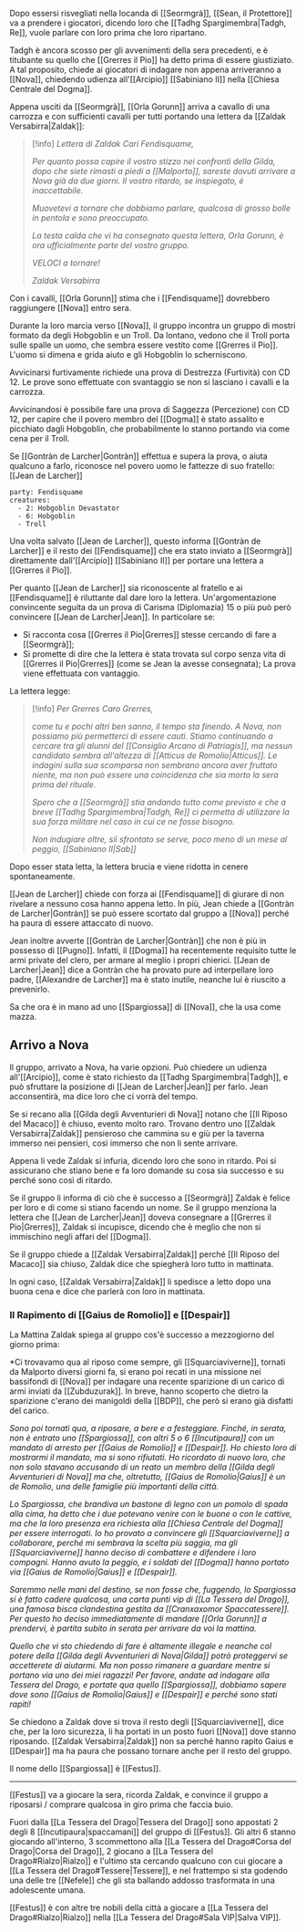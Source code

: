 Dopo essersi risvegliati nella locanda di [[Seormgrà]], [[Sean, il Protettore]] va a prendere i giocatori, dicendo loro che [[Tadhg Spargimembra|Tadgh, Re]], vuole parlare con loro prima che loro ripartano.

Tadgh è ancora scosso per gli avvenimenti della sera precedenti, e è titubante su quello che [[Grerres il Pio]] ha detto prima di essere giustiziato. A tal proposito, chiede ai giocatori di indagare non appena arriveranno a [[Nova]], chiedendo udienza all'[[Arcipio]] [[Sabiniano II]] nella [[Chiesa Centrale del Dogma]]. 

Appena usciti da [[Seormgrà]], [[Orla Gorunn]] arriva a cavallo di una carrozza e con sufficienti cavalli per tutti portando una lettera da [[Zaldak Versabirra|Zaldak]]:

> [!info] *Lettera di Zaldak*
> *Cari Fendisquame,* 
> 
> *Per quanto possa capire il vostro stizzo nei confronti della Gilda, dopo che siete rimasti a piedi a [[Malporto]], sareste dovuti arrivare a Nova già da due giorni. Il vostro ritardo, se inspiegato, è inaccettabile.*
> 
> *Muovetevi a tornare che dobbiamo parlare, qualcosa di grosso bolle in pentola e sono preoccupato.*
> 
> *La testa calda che vi ha consegnato questa lettera, Orla Gorunn, è ora ufficialmente parte del vostro gruppo.* 
> 
> *VELOCI a tornare!*
> 
> *Zaldak Versabirra*

Con i cavalli, [[Orla Gorunn]] stima che i [[Fendisquame]] dovrebbero raggiungere [[Nova]] entro sera. 

Durante la loro marcia verso [[Nova]], il gruppo incontra un gruppo di mostri formato da degli Hobgoblin e un Troll. Da lontano, vedono che il Troll porta sulle spalle un uomo, che sembra essere vestito come [[Grerres il Pio]]. L'uomo si dimena e grida aiuto e gli Hobgoblin lo scherniscono. 

Avvicinarsi furtivamente richiede una prova di Destrezza (Furtività) con CD 12. Le prove sono effettuate con svantaggio se non si lasciano i cavalli e la carrozza. 

Avvicinandosi è possibile fare una prova di Saggezza (Percezione) con CD 12, per capire che il povero membro del [[Dogma]] è stato assalito e picchiato dagli Hobgoblin, che probabilmente lo stanno portando via come cena per il Troll. 

Se [[Gontràn de Larcher|Gontràn]] effettua e supera la prova, o aiuta qualcuno a farlo, riconosce nel povero uomo le fattezze di suo fratello: [[Jean de Larcher]]

```encounter
party: Fendisquame
creatures:
  - 2: Hobgoblin Devastator
  - 6: Hobgoblin
  - Troll
```

Una volta salvato [[Jean de Larcher]], questo informa [[Gontràn de Larcher]] e il resto dei [[Fendisquame]] che era stato inviato a [[Seormgrà]] direttamente dall'[[Arcipio]] [[Sabiniano II]] per portare una lettera a [[Grerres il Pio]]. 

Per quanto [[Jean de Larcher]] sia riconoscente al fratello e ai [[Fendisquame]] è riluttante dal dare loro la lettera. Un'argomentazione convincente seguita da un prova di Carisma (Diplomazia) 15 o più può però convincere [[Jean de Larcher|Jean]]. In particolare se:
- Si racconta cosa [[Grerres il Pio|Grerres]] stesse cercando di fare a [[Seormgrà]];
- Si promette di dire che la lettera è stata trovata sul corpo senza vita di [[Grerres il Pio|Grerres]] (come se Jean la avesse consegnata);
La prova viene effettuata con vantaggio. 

La lettera legge:

> [!info] *Per Grerres*
> *Caro Grerres,* 
> 
> *come tu e pochi altri ben sanno, il tempo sta finendo.* 
> *A Nova, non possiamo più permetterci di essere cauti. Stiamo continuando a cercare tra gli alunni del [[Consiglio Arcano di Patriagis]], ma nessun candidato sembra all'altezza di [[Atticus de Romolio|Atticus]]. Le indagini sulla sua scomparsa non sembrano ancora aver fruttato niente, ma non può essere una coincidenza che sia morto la sera prima del rituale.* 
> 
> *Spero che a [[Seormgrà]] stia andando tutto come previsto e che a breve [[Tadhg Spargimembra|Tadgh, Re]] ci permetta di utilizzare la sua forza militare nel caso in cui ce ne fosse bisogno.* 
> 
> *Non indugiare oltre, sii sfrontato se serve, poco meno di un mese al peggio,*
> *[[Sabiniano II|Sab]]*

Dopo esser stata letta, la lettera brucia e viene ridotta in cenere spontaneamente. 

[[Jean de Larcher]] chiede con forza ai [[Fendisquame]] di giurare di non rivelare a nessuno cosa hanno appena letto. In più, Jean chiede a [[Gontràn de Larcher|Gontràn]] se può essere scortato dal gruppo a [[Nova]] perché ha paura di essere attaccato di nuovo.

Jean inoltre avverte [[Gontràn de Larcher|Gontràn]] che non è più in possesso di [[Pugno]]. Infatti, il [[Dogma]] ha recentemente requisito tutte le armi private del clero, per armare al meglio i propri chierici. 
[[Jean de Larcher|Jean]] dice a Gontràn che ha provato pure ad interpellare loro padre, [[Alexandre de Larcher]] ma è stato inutile, neanche lui è riuscito a prevenirlo. 

Sa che ora è in mano ad uno [[Spargiossa]] di [[Nova]], che la usa come mazza. 

## Arrivo a Nova
Il gruppo, arrivato a Nova, ha varie opzioni. Può chiedere un udienza all'[[Arcipio]], come è stato richiesto da [[Tadhg Spargimembra|Tadgh]], e può sfruttare la posizione di [[Jean de Larcher|Jean]] per farlo. 
Jean acconsentirà, ma dice loro che ci vorrà del tempo. 

Se si recano alla [[Gilda degli Avventurieri di Nova]] notano che [[Il Riposo del Macaco]] è chiuso, evento molto raro. Trovano dentro uno [[Zaldak Versabirra|Zaldak]] pensieroso che cammina su e giù per la taverna immerso nei pensieri, così immerso che non li sente arrivare. 

Appena li vede Zaldak si infuria, dicendo loro che sono in ritardo. Poi si assicurano che stiano bene e fa loro domande su cosa sia successo e su perché sono così di ritardo. 

Se il gruppo li informa di ciò che è successo a [[Seormgrà]] Zaldak è felice per loro e di come si stiano facendo un nome. Se il gruppo menziona la lettera che [[Jean de Larcher|Jean]] doveva consegnare a [[Grerres il Pio|Grerres]], Zaldak si incupisce, dicendo che è meglio che non si immischino negli affari del [[Dogma]]. 

Se il gruppo chiede a [[Zaldak Versabirra|Zaldak]] perché [[Il Riposo del Macaco]] sia chiuso, Zaldak dice che spiegherà loro tutto in mattinata. 

In ogni caso, [[Zaldak Versabirra|Zaldak]] li spedisce a letto dopo una buona cena e dice che parlerà con loro in mattinata. 


### Il Rapimento di [[Gaius de Romolio]] e [[Despair]]
La Mattina Zaldak spiega al gruppo cos'è successo a mezzogiorno del giorno prima:

*Ci trovavamo qua al riposo come sempre, gli [[Squarciaviverne]], tornati da Malporto diversi giorni fa, si erano poi recati in una missione nei bassifondi di [[Nova]] per indagare una recente sparizione di un carico di armi inviati da [[Zubduzurak]]. In breve, hanno scoperto che dietro la sparizione c'erano dei manigoldi della [[BDP]], che però si erano già disfatti del carico. 

*Sono poi tornati qua, a riposare, a bere e a festeggiare. Finché, in serata, non è entrato uno [[Spargiossa]], con altri 5 o 6 [[Incutipaura]] con un mandato di arresto per [[Gaius de Romolio]] e [[Despair]]. Ho chiesto loro di mostrarmi il mandato, ma si sono rifiutati. Ho ricordato di nuovo loro, che non solo stavano accusando di un reato un membro della [[Gilda degli Avventurieri di Nova]] ma che, oltretutto, [[Gaius de Romolio|Gaius]] è un de Romolio, una delle famiglie più importanti della città.*

*Lo Spargiossa, che brandiva un bastone di legno con un pomolo di spada alla cima, ha detto che i due potevano venire con le buone o con le cattive, ma che la loro presenza era richiesta alla [[Chiesa Centrale del Dogma]] per essere interrogati. Io ho provato a convincere gli [[Squarciaviverne]] a collaborare, perché mi sembrava la scelta più saggia, ma gli [[Squarciaviverne]] hanno deciso di combattere e difendere i loro compagni. Hanno avuto la peggio, e i soldati del [[Dogma]] hanno portato via [[Gaius de Romolio|Gaius]] e [[Despair]].*

*Saremmo nelle mani del destino, se non fosse che, fuggendo, lo Spargiossa si è fatto cadere qualcosa, una carta punti vip di [[La Tessera del Drago]], una famosa bisca clandestina gestita da [[Cranxaxomor Spaccatessere]]. Per questo ho deciso immediatamente di mandare [[Orla Gorunn]] a prendervi, è partita subito in serata per arrivare da voi la mattina.*

*Quello che vi sto chiedendo di fare è altamente illegale e neanche col potere della [[Gilda degli Avventurieri di Nova|Gilda]] potrò proteggervi se accetterete di aiutarmi. Ma non posso rimanere a guardare mentre si portano via uno dei miei ragazzi! Per favore, andate ad indagare alla Tessera del Drago, e portate qua quello [[Spargiossa]], dobbiamo sapere dove sono [[Gaius de Romolio|Gaius]] e [[Despair]] e perché sono stati rapiti!*

Se chiedono a Zaldak dove si trova il resto degli [[Squarciaviverne]], dice che, per la loro sicurezza, li ha portati in un posto fuori [[Nova]] dove stanno riposando. [[Zaldak Versabirra|Zaldak]] non sa perché hanno rapito Gaius e [[Despair]] ma ha paura che possano tornare anche per il resto del gruppo. 

Il nome dello [[Spargiossa]] è [[Festus]]. 

___

[[Festus]] va a giocare la sera, ricorda Zaldak, e convince il gruppo a riposarsi / comprare qualcosa in giro prima che faccia buio. 

Fuori dalla [[La Tessera del Drago|Tessera del Drago]] sono appostati 2 degli 8 [[Incutipaura|spaccamani]] del gruppo di [[Festus]]. Gli altri 6 stanno giocando all'interno, 3 scommettono alla [[La Tessera del Drago#Corsa del Drago|Corsa del Drago]], 2 giocano a [[La Tessera del Drago#Rialzo|Rialzo]] e l'ultimo sta cercando qualcuno con cui giocare a [[La Tessera del Drago#Tessere|Tessere]], e nel frattempo si sta godendo una delle tre [[Nefele]] che gli sta ballando addosso trasformata in una adolescente umana. 

[[Festus]] è con altre tre nobili della città a giocare a [[La Tessera del Drago#Rialzo|Rialzo]] nella [[La Tessera del Drago#Sala VIP|Salva VIP]]. 



